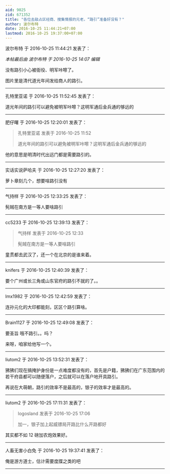 ```yaml
---
aid: 9025
zid: 671352
title: "各位去敌占区经商、搜集情报的元老，“路引”准备好没有？"
author: 波尔布特
date: 2016-10-25 11:44:21+07:00
lastmod: 2016-10-25 19:37:00+07:00
---
```


波尔布特 于 2016-10-25 11:44:21 发表了：

_本帖最后由 波尔布特 于 2016-10-25 14:07 编辑_

没有路引小心被衙役、明军咔嚓了。

图片里是清代道光年间发给商人的路引。

---

孔特里亚诺 于 2016-10-25 11:52:45 发表了：

道光年间的路引可以避免被明军咔嚓？这明军通后金兵通的够远的

---

肥仔曙 于 2016-10-25 12:20:01 发表了：

> 孔特里亚诺 发表于 2016-10-25 11:52
>
> 道光年间的路引可以避免被明军咔嚓？这明军通后金兵通的够远的

他的意思是明清时代出远门都是需要路引的。

---

实话实说萨哈夫 于 2016-10-25 12:27:20 发表了：

萝卜章刻几个，想要啥路引没有

---

气持样 于 2016-10-25 12:33:25 发表了：

髡贼在南方是一等人要啥路引

---

cc5233 于 2016-10-25 12:39:13 发表了：

> 气持样 发表于 2016-10-25 12:33
>
> 髡贼在南方是一等人要啥路引

童贯都去武汉了，还一个在北京的是谁来着。

---

knifers 于 2016-10-25 12:40:39 发表了：

要个广州或长三角或山东官府的路引不就的了。。

---

lmx1982 于 2016-10-25 12:42:59 发表了：

连孙元化的大印都能刻，区区个路引算啥。

---

Brain1127 于 2016-10-25 12:49:08 发表了：

要圣旨 哦不路引。。吗？

来呀，咱家给他写一个。

---

liutom2 于 2016-10-25 13:52:31 发表了：

狒狒们现在搞掩护身份是一点难度都没有的，首先是户籍，狒狒们在广东范围内的若干府县都可以随便落户，之后就可以在落户地开具路引。

再说在大萌朝，路引的效率不是最高的，银子的效率才是最高的。

---

liutom2 于 2016-10-25 17:11:31 发表了：

> logosland 发表于 2016-10-25 17:06
>
> 加一，银子加上起威镖局开路比什么开路都好

其实都不如 12 磅加农炮效果好。

---

人畜无害小白免 于 2016-10-25 19:37:41 发表了：

俺是游方道士，估计需要度牒之类的吧

---
